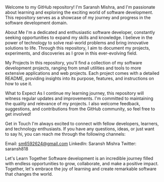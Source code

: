 Welcome to my GitHub repository!  I'm Saransh Mishra, and I'm passionate about learning and exploring the exciting world of software development. This repository serves as a showcase of my journey and progress in the software development domain.


About Me
I'm a dedicated and enthusiastic software developer, constantly seeking opportunities to expand my skills and knowledge. I believe in the power of technology to solve real-world problems and bring innovative solutions to life. Through this repository, I aim to document my projects, experiments, and discoveries as I grow in this ever-evolving field.

My Projects
In this repository, you'll find a collection of my software development projects, ranging from small utilities and tools to more extensive applications and web projects. Each project comes with a detailed README, providing insights into its purpose, features, and instructions on how to use it.

What to Expect
As I continue my learning journey, this repository will witness regular updates and improvements. I'm committed to maintaining the quality and relevance of my projects. I also welcome feedback, suggestions, and contributions from the GitHub community, so feel free to get involved!

Get in Touch
I'm always excited to connect with fellow developers, learners, and technology enthusiasts. If you have any questions, ideas, or just want to say hi, you can reach me through the following channels:

Email: sm6592624@gmail.com
LinkedIn: Saransh Mishra
Twitter: saransh818

Let's Learn Together
Software development is an incredible journey filled with endless opportunities to grow, collaborate, and make a positive impact. Together, let's embrace the joy of learning and create remarkable software that changes the world.
